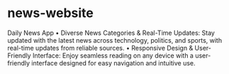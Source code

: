 # news-website
Daily News App
• Diverse News Categories & Real-Time Updates: Stay updated with the latest news across technology, politics, 
and sports, with real-time updates from reliable sources.
• Responsive Design & User-Friendly Interface: Enjoy seamless reading on any device with a user-friendly interface
designed for easy navigation and intuitive use.
